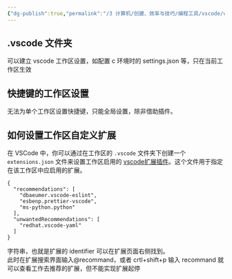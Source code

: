 ```yaml
---
{"dg-publish":true,"permalink":"/3 计算机/创建、效率与技巧/编程工具/vscode/vscode工作区管理/","title":"vscode工作区管理"}
---
```



## .vscode 文件夹
可以建立 vscode 工作区设置，如配置 c 环境时的 settings.json 等，只在当前工作区生效

## 快捷键的工作区设置
无法为单个工作区设置快捷键，只能全局设置，除非借助插件。

## 如何设置工作区自定义扩展
在 VSCode 中，你可以通过在工作区的 `.vscode` 文件夹下创建一个 `extensions.json` 文件来设置工作区启用的 [vscode扩展插件](vscode扩展插件.md)。这个文件用于指定在该工作区中应启用的扩展。

```
{
  "recommendations": [
    "dbaeumer.vscode-eslint",
    "esbenp.prettier-vscode",
    "ms-python.python"
  ],
  "unwantedRecommendations": [
    "redhat.vscode-yaml"
  ]
}

```
字符串，也就是扩展的 identifier 可以在扩展页面右侧找到。  
此时在扩展搜索界面输入@recommand，或者 crtl+shift+p 输入 recommand 就可以查看工作去推荐的扩展，但不能实现扩展起停
